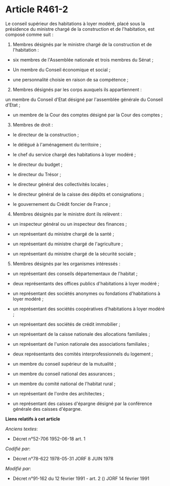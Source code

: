 # Article R461-2

Le conseil supérieur des habitations à loyer modéré, placé sous la présidence du ministre chargé de la construction et de
l'habitation, est composé comme suit :

1. Membres désignés par le ministre chargé de la construction et de l'habitation :

- six membres de l'Assemblée nationale et trois membres du Sénat ;

- Un membre du Conseil économique et social ;

- une personnalité choisie en raison de sa compétence ;

2. Membres désignés par les corps auxquels ils appartiennent :

un membre du Conseil d'Etat désigné par l'assemblée générale du Conseil d'Etat ;

- un membre de la Cour des comptes désigné par la Cour des comptes ;

3. Membres de droit :

- le directeur de la construction ;

- le délégué à l'aménagement du territoire ;

- le chef du service chargé des habitations à loyer modéré ;

- le directeur du budget ;

- le directeur du Trésor ;

- le directeur général des collectivités locales ;

- le directeur général de la caisse des dépôts et consignations ;

- le gouvernement du Crédit foncier de France ;

4. Membres désignés par le ministre dont ils relèvent :

- un inspecteur général ou un inspecteur des finances ;

- un représentant du ministre chargé de la santé ;

- un représentant du ministre chargé de l'agriculture ;

- un représentant du ministre chargé de la sécurité sociale ;

5. Membres désignés par les organismes intéressés :

- un représentant des conseils départementaux de l'habitat ;

- deux représentants des offices publics d'habitations à loyer modéré ;

- un représentant des sociétés anonymes ou fondations d'habitations à loyer modéré ;

- un représentant des sociétés coopératives d'habitations à loyer modéré ;

- un représentant des sociétés de crédit immobilier ;

- un représentant de la caisse nationale des allocations familiales ;

- un représentant de l'union nationale des associations familiales ;

- deux représentants des comités interprofessionnels du logement ;

- un membre du conseil supérieur de la mutualité ;

- un membre du conseil national des assurances ;

- un membre du comité national de l'habitat rural ;

- un représentant de l'ordre des architectes ;

- un représentant des caisses d'épargne désigné par la conférence générale des caisses d'épargne.

**Liens relatifs à cet article**

_Anciens textes_:

  - Décret n°52-706 1952-06-18 art. 1

_Codifié par_:

  - Décret n°78-622 1978-05-31 JORF 8 JUIN 1978

_Modifié par_:

  - Décret n°91-162 du 12 février 1991 - art. 2 () JORF 14 février 1991
